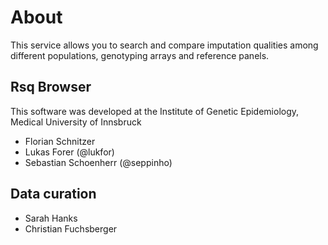 # About

This service allows you to search and compare imputation qualities among different populations, genotyping arrays and reference panels.

## Rsq Browser
This software was developed at the Institute of Genetic Epidemiology, Medical University of Innsbruck

- Florian Schnitzer
- Lukas Forer (@lukfor)
- Sebastian Schoenherr (@seppinho)

## Data curation
- Sarah Hanks
- Christian Fuchsberger
